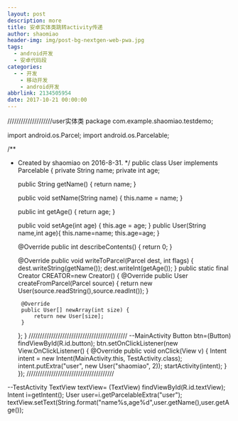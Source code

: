 ```yaml
---
layout: post
description: more
title: 安卓实体类跳转activity传递
author: shaomiao
header-img: img/post-bg-nextgen-web-pwa.jpg
tags:
  - android开发
  - 安卓代码段
categories:
  - - 开发
    - 移动开发
    - android开发
abbrlink: 2134505954
date: 2017-10-21 00:00:00
---
```

////////////////////user实体类
package com.example.shaomiao.testdemo;

import android.os.Parcel;
import android.os.Parcelable;

/**
 * Created by shaomiao on 2016-8-31.
 */
public class User implements Parcelable {
    private String name;
    private int age;

    public String getName() {
        return name;
    }

    public void setName(String name) {
        this.name = name;
    }

    public int getAge() {
        return age;
    }

    public void setAge(int age) {
        this.age = age;
    }
    public User(String name,int age){
        this.name=name;
        this.age=age;
    }

    @Override
    public int describeContents() {
        return 0;
    }

    @Override
    public void writeToParcel(Parcel dest, int flags) {
        dest.writeString(getName());
        dest.writeInt(getAge());
    }
    public static final Creator<User> CREATOR=new Creator<User>() {
        @Override
        public User createFromParcel(Parcel source) {
            return new User(source.readString(),source.readInt());
        }

        @Override
        public User[] newArray(int size) {
            return new User[size];
        }
    };
}
////////////////////////////////////////////
--MainActivity
Button btn=(Button) findViewById(R.id.button);
btn.setOnClickListener(new View.OnClickListener() {
	@Override
	public void onClick(View v) {
		Intent intent = new Intent(MainActivity.this, TestActivity.class);
		intent.putExtra("user", new User("shaomiao", 2));
		startActivity(intent);
	}
});
///////////////////////////////////////

--TestActivity
TextView textView= (TextView) findViewById(R.id.textView);
Intent i=getIntent();
User user=i.getParcelableExtra("user");
textView.setText(String.format("name%s,age%d",user.getName(),user.getAge());
